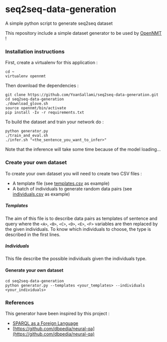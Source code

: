 # seq2seq-data-generation
A simple python script to generate seq2seq dataset

This repository include a simple dataset generator to be used by [OpenNMT](http://opennmt.net/OpenNMT-tf/index.html) !

### Installation instructions

First, create a virtualenv for this application :
```shell
cd ~
virtualenv opennmt
```

Then download the dependencies :
```shell
git clone https://github.com/YoanSallami/seq2seq-data-generation.git
cd seq2seq-data-generation
./download_glove.sh
source opennmt/bin/activate
pip install -Iv -r requirements.txt
```

To build the dataset and train your network do :
```shell
python generator.py
./train_and_eval.sh
./infer.sh "<the_sentence_you_want_to_infer>"
```

Note that the inference will take some time because of the model loading... 

### Create your own dataset

To create your own dataset you will need to create two CSV files :
* A template file (see [templates.csv](templates.csv) as example)
* A batch of individuals to generate random data pairs (see [individuals.csv](individuals.csv) as example)

##### Templates

The aim of this file is to describe data pairs as templates of sentence and query where the `<A>`, `<B>`, `<C>`, `<D>`, `<E>`, `<F>` variables are then replaced by the given individuals.
To know which individuals to choose, the type is described in the first lines.

##### Individuals

This file describe the possible individuals given the individuals type.

#### Generate your own dataset

```shell
cd seq2seq-data-generation
python generator.py --templates <your_templates> --individuals <your_individuals>
```

### References

This generator have been inspired by this project :
* [SPARQL as a Foreign Language](https://arxiv.org/abs/1708.07624)
* [https://github.com/dbpedia/neural-qa](https://github.com/dbpedia/neural-qa)
